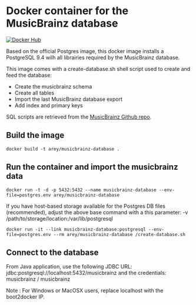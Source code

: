 # Docker container for the MusicBrainz database

[![Docker Hub](https://img.shields.io/badge/docker-ready-blue.svg)](https://registry.hub.docker.com/u/arey/musicbrainz-database/) 

Based on the official Postgres image, this docker image installs a PostgreSQL 9.4 wilh all librairies required by the MusicBrainz database.

This image comes with a create-database.sh shell script used to create and feed the database:

* Create the musicbrainz schema
* Create all tables
* Import the last MusicBrainz database export
* Add index and primary keys


SQL scripts are retrieved from the [MusicBrainz Github repo](https://github.com/metabrainz/musicbrainz-server/master/admin/sql).

## Build the image

```
docker build -t arey/musicbrainz-database .
```

## Run the container and import the musicbrainz data

```
docker run -t -d -p 5432:5432 --name musicbrainz-database --env-file=postgres.env arey/musicbrainz-database
```

If you have host-based storage available for the Postgres DB files (recommended), adjust the above base command with a this parameter:
-v /path/to/storage/location:/var/lib/postgresql

```
docker run -it --link musicbrainz-database:postgresql --env-file=postgres.env --rm arey/musicbrainz-database /create-database.sh
```

##  Connect to the database

From Java application, use the following JDBC URL: jdbc:postgresql://localhost:5432/musicbrainz and the credentials: musicbrainz / musicbrainz

Note : For Windows or MacOSX users, replace localhost with the boot2docker IP.

